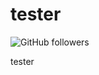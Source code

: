 # tester
![GitHub followers](https://img.shields.io/github/followers/truebad0ur?style=social)


tester
